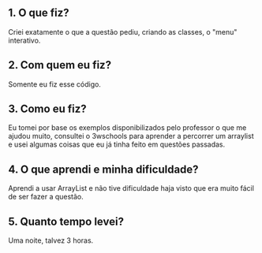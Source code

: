 ## 1. O que fiz?

Criei exatamente o que a questão pediu, criando as classes, o "menu" interativo.

## 2. Com quem eu fiz?

Somente eu fiz esse código.

## 3. Como eu fiz?

Eu tomei por base os exemplos disponibilizados pelo professor o que me ajudou muito, consultei o 3wschools para aprender a percorrer um arraylist e usei algumas coisas que eu já tinha feito em questões passadas.

## 4. O que aprendi e minha dificuldade?

Aprendi a usar ArrayList e não tive dificuldade haja visto que era muito fácil de ser fazer a questão.

## 5. Quanto tempo levei?

Uma noite, talvez 3 horas.
